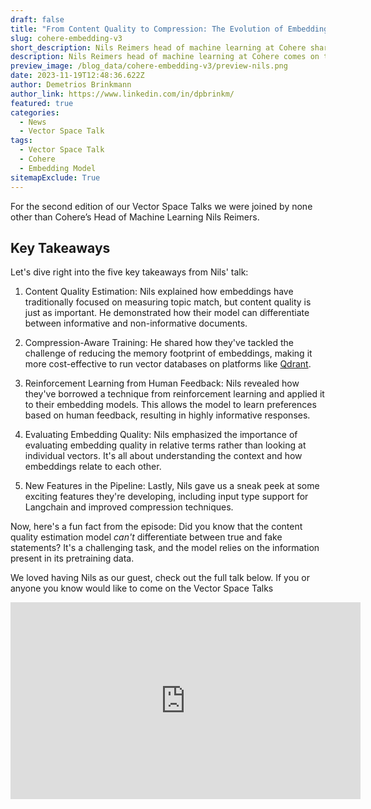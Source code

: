 ```yaml
---
draft: false
title: "From Content Quality to Compression: The Evolution of Embedding Models at Cohere with Nils Reimers"
slug: cohere-embedding-v3
short_description: Nils Reimers head of machine learning at Cohere shares the details about their latest embedding model.
description: Nils Reimers head of machine learning at Cohere comes on the recent vector space talks to share details about their latest embedding V3 model.
preview_image: /blog_data/cohere-embedding-v3/preview-nils.png
date: 2023-11-19T12:48:36.622Z
author: Demetrios Brinkmann
author_link: https://www.linkedin.com/in/dpbrinkm/
featured: true
categories:
  - News
  - Vector Space Talk
tags:
  - Vector Space Talk
  - Cohere
  - Embedding Model
sitemapExclude: True
---
```


For the second edition of our Vector Space Talks we were joined by none other than Cohere’s Head of Machine Learning Nils Reimers. 

## Key Takeaways

Let's dive right into the five key takeaways from Nils' talk:

1. Content Quality Estimation: Nils explained how embeddings have traditionally focused on measuring topic match, but content quality is just as important. He demonstrated how their model can differentiate between informative and non-informative documents.

2. Compression-Aware Training: He shared how they've tackled the challenge of reducing the memory footprint of embeddings, making it more cost-effective to run vector databases on platforms like [Qdrant](https://cloud.qdrant.io/login).

3. Reinforcement Learning from Human Feedback: Nils revealed how they've borrowed a technique from reinforcement learning and applied it to their embedding models. This allows the model to learn preferences based on human feedback, resulting in highly informative responses.

4. Evaluating Embedding Quality: Nils emphasized the importance of evaluating embedding quality in relative terms rather than looking at individual vectors. It's all about understanding the context and how embeddings relate to each other.

5. New Features in the Pipeline: Lastly, Nils gave us a sneak peek at some exciting features they're developing, including input type support for Langchain and improved compression techniques.

Now, here's a fun fact from the episode: Did you know that the content quality estimation model *can't* differentiate between true and fake statements? It's a challenging task, and the model relies on the information present in its pretraining data.

We loved having Nils as our guest, check out the full talk below. If you or anyone you know would like to come on the Vector Space Talks 

<iframe width="560" height="315" src="https://www.youtube.com/embed/Abh3YCahyqU?si=OB4FXhTivsLLXzQV" title="YouTube video player" frameborder="0" allow="accelerometer; autoplay; clipboard-write; encrypted-media; gyroscope; picture-in-picture; web-share" allowfullscreen></iframe>